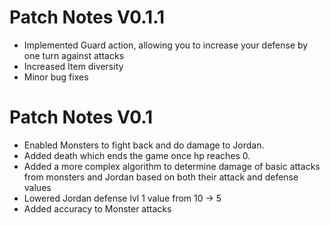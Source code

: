 # Patch Notes V0.1.1
- Implemented Guard action, allowing you to increase your defense by one turn against attacks
- Increased Item diversity
- Minor bug fixes

# Patch Notes V0.1
- Enabled Monsters to fight back and do damage to Jordan.
- Added death which ends the game once hp reaches 0.
- Added a more complex algorithm to determine damage of basic attacks from monsters and Jordan based on both their attack and defense values
- Lowered Jordan defense lvl 1 value from 10 -> 5
- Added accuracy to Monster attacks


